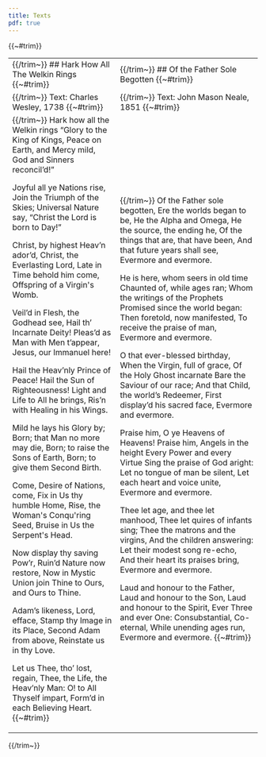 ```yaml
---
title: Texts
pdf: true
---
```

{{~#trim}}
<table class="columns">
	<tbody>
		<tr>
			<td>
{{/trim~}}
## Hark How All The Welkin Rings
{{~#trim}}
			</td>
			<td>
{{/trim~}}
## Of the Father Sole Begotten
{{~#trim}}
			</td>
		</tr>
		<tr>
			<td>
{{/trim~}}
Text: Charles Wesley, 1738
{{~#trim}}
			</td>
			<td>
{{/trim~}}
Text: John Mason Neale, 1851
{{~#trim}}
			</td>
		</tr>
		<tr>
			<td>
{{/trim~}}
Hark how all the Welkin rings
“Glory to the King of Kings,
Peace on Earth, and Mercy mild,
God and Sinners reconcil’d!”

Joyful all ye Nations rise,
Join the Triumph of the Skies;
Universal Nature say,
“Christ the Lord is born to Day!”

Christ, by highest Heav’n ador’d,
Christ, the Everlasting Lord,
Late in Time behold him come,
Offspring of a Virgin's Womb.

Veil’d in Flesh, the Godhead see,
Hail th’ Incarnate Deity!
Pleas’d as Man with Men t’appear,
Jesus, our Immanuel here!

Hail the Heav’nly Prince of Peace!
Hail the Sun of Righteousness!
Light and Life to All he brings,
Ris’n with Healing in his Wings.

Mild he lays his Glory by;
Born; that Man no more may die,
Born; to raise the Sons of Earth,
Born; to give them Second Birth.

Come, Desire of Nations, come,
Fix in Us thy humble Home,
Rise, the Woman's Conqu'ring Seed,
Bruise in Us the Serpent's Head.

Now display thy saving Pow’r,
Ruin’d Nature now restore,
Now in Mystic Union join
Thine to Ours, and Ours to Thine.

Adam’s likeness, Lord, efface,
Stamp thy Image in its Place,
Second Adam from above,
Reinstate us in thy Love.

Let us Thee, tho’ lost, regain,
Thee, the Life, the Heav’nly Man:
O! to All Thyself impart,
Form’d in each Believing Heart.
{{~#trim}}
			</td>
			<td>
{{/trim~}}
Of the Father sole begotten,
Ere the worlds began to be,
He the Alpha and Omega,
He the source, the ending he,
Of the things that are, that have been,
And that future years shall see,
Evermore and evermore.

He is here, whom seers in old time
Chaunted of, while ages ran;
Whom the writings of the Prophets
Promised since the world began:
Then foretold, now manifested,
To receive the praise of man,
Evermore and evermore.

O that ever-blessed birthday,
When the Virgin, full of grace,
Of the Holy Ghost incarnate
Bare the Saviour of our race;
And that Child, the world’s Redeemer,
First display’d his sacred face,
Evermore and evermore.

Praise him, O ye Heavens of Heavens!
Praise him, Angels in the height
Every Power and every Virtue
Sing the praise of God aright:
Let no tongue of man be silent,
Let each heart and voice unite,
Evermore and evermore.

Thee let age, and thee let manhood,
Thee let quires of infants sing;
Thee the matrons and the virgins,
And the children answering:
Let their modest song re-echo,
And their heart its praises bring,
Evermore and evermore.

Laud and honour to the Father,
Laud and honour to the Son,
Laud and honour to the Spirit,
Ever Three and ever One:
Consubstantial, Co-eternal,
While unending ages run,
Evermore and evermore.
{{~#trim}}
			</td>
		</tr>
	</tbody>
</table>
{{/trim~}}
